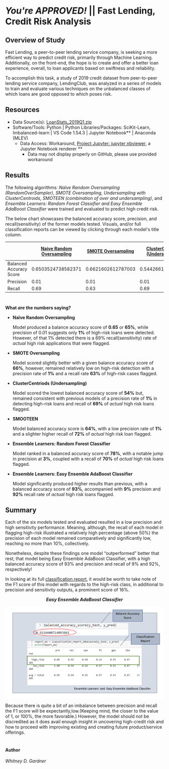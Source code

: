 # _You're APPROVED!_ || Fast Lending, Credit Risk Analysis

## Overview of Study

Fast Lending, a peer-to-peer lending service company, is seeking a more efficient way to predict credit risk, primarily through Machine Learning. Additionally, on the front-end, the hope is to create and offer a better loan experience, overall, to loan applicants based on swiftness and reliability. 

To accomplish this task, a study of 2019 credit dataset from peer-to-peer lending service company, LendingClub, was analyzed in a series of models to train and evaluate various techniques on the unbalanced classes of which loans are good opposed to which poses risk. 


## Resources 

* Data Source(s): [LoanStats_2019Q1.zip](https://app.box.com/s/69jvd0bg84y78fj6vw338ktbd5mqouiw) 
* Software/Tools: Python | Python Libraries/Packages: SciKit-Learn, Imbalanced-learn | VS Code 1.54.3 | Jupyter Notebook** | Anaconda (MLEV)
  *  Data Access: Workaround, [Project Jupyter: jupyter nbviewer](https://nbviewer.jupyter.org/), a Jupyter Notebook renderer **
     *    Data may not display properly on GitHub, please use provided workaround


## Results
The following algorithms: *Naïve Random Oversampling (RandomOverSampler)*, _SMOTE Oversampling_,  _Undersampling with ClusterCentroids_, _SMOTEEN (combination of over and undersampling)_, and _Ensemble Learners:  Random Forest Classifier and  Easy Ensemble AdaBoost Classifier_ were trained and evaluated to predict high credit risk. 

The below chart showcases the balanced accuracy score, precision, and recall(sensitivity) of the former models tested. Visuals, and/or full classification reports can be viewed by clicking through each model's title column.


| |[Naive Random Oversampling](images/naive_random_sampling.png) | [SMOTE Oversampling](images/smote_oversampling.png) |  [ClusterCentroids (Undersampling)](images/clustercentriod_undersampling.png) | [SMOTEEN](images/smoteen_over_undersampling.png) |[Random Forest Classifier (Ensemble Learners)](images/ensemble_random_forest_classifier.png) |[Easy Ensemble AdaBoost Classifier  (Ensemble Learners)](images/ensemble_easy_ensemble_adaboost_classifier.png)
| --------------- | --------------- | ------------ |-------------|--------|----------|------------|
|Balanced Accuracy Score | 0.6503524738582371| 0.6621602612787003 | 0.5442661782548694 | 0.644711676499736| 0.7885466545953005 | 0.9316600714093861|
| Precision| 0.01 |  0.01 | 0.01      | 0.01| 0.03       | 0.09|
| Recall| 0.69 | 0.63      | 0.69      | 0.72      | 0.70      | 0.92| 

#
**What _are_ the numbers saying?**

* **Naïve Random Oversampling** 

    Model produced a balance accuracy score of **0.65** or **65%**, while precision of 0.01 suggests only **1%** of high-risk loans were detected.  However, of that 1% detected there is a 69% recall(sensitivity) rate of _actual_ high risk applications that were flagged. 

*	**SMOTE Oversampling**

    Model scored slightly better with a given balance accuracy score of **66%**, however, remained relatively low on high-risk detection with a precision rate of **1%** and a recall rate **63%** of high-risk cases flagged. 

*	**ClusterCentriods (Undersampling)**

    Model scored the lowest balanced accuracy score of **54%** but, remained consistent with previous models of a precision rate of **1%** in detecting high-risk loans and recall of **69%** of _actual_ high risk loans flagged. 

*	**SMOOTEEN**

    Model balanced accuracy score is **64%**, with a low precision rate of **1%** and a slighter higher recall of **72%** of _actual_ high risk loan flagged.

*	**Ensemble Learners: Random Forest Classifier**

    Model ranked in a balanced accuracy score of **78%**, with a notable jump in precision at **3%**, coupled with a recall of **70%** of _actual_ high risk loans flagged. 

* **Ensemble Learners: Easy Ensemble AdaBoost Classifier**

  Model significantly produced higher results than previous, with a balanced accuracy score of **93%**, accompanied with **9%** precision and **92%** recall rate of _actual_ high risk loans flagged. 

## Summary

Each of the six models tested and evaluated resulted in a low precision and high sensitivity performance. Meaning, although, the recall of each model in flagging high-risk illustrated a relatively high percentage (above 50%) the precision of each model remained comparatively and significantly low, reaching no more than 10%, collectively. 

Nonetheless, despite these findings one model “outperformed” better that rest; that model being Easy Ensemble AdaBoost Classifier, with a high balanced accuracy score of 93% and precision and recall of 9% and 92%, respectively!

In looking at its full [classification report](images/ensemble_easy_ensemble_adaboost_classifier.png), it would be worth to take note of the F1 score of this model with regards to the high-risk class, in additional to precision and sensitivity outputs, a prominent score of 16%. 

<p align="center"> <b><i>Easy Ensemble AdaBoost Classifier</b></i> 
 </p>
<p align="center">
 <img align="center" src="images/ee_adaboost_classifier.png">
 </p>

Because there is quite a bit of an imbalance between precision and recall the F1 score will be expectantly,low.(Keeping mind, the closer to the value of 1, or 100%, the more favorable.) However, the model should not be discredited as it does avail enough insight in uncovering high-credit risk and how to proceed with improving existing and creating future product/service offerings.    
#
#### Author 

_Whitney D. Gardner_




        


